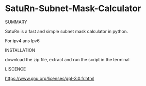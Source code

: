 # SatuRn-Subnet-Mask-Calculator

SUMMARY

SatuRn is a fast and simple subnet mask calculator in python.

For ipv4 ans Ipv6

INSTALLATION

download the zip file, extract and run the script in the terminal 

LISCENCE 

https://www.gnu.org/licenses/gpl-3.0.fr.html
